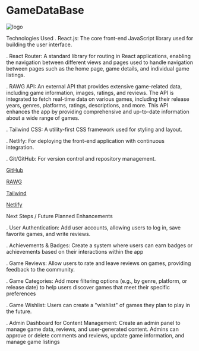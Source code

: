 # GameDataBase

![logo](https://encrypted-tbn0.gstatic.com/images?q=tbn:ANd9GcSE0fCr6ndddc64wklvDf0ic6GTb0MDTezS5w&s)

Technologies Used
. React.js: The core front-end JavaScript library used for building the user interface.

. React Router: A standard library for routing in React applications, enabling the navigation between different views and pages used to handle navigation between pages such as the home page, game details, and individual game listings.

. RAWG API: An external API that provides extensive game-related data, including game information, images, ratings, and reviews. The API is integrated to fetch real-time data on various games, including their release years, genres, platforms, ratings, descriptions, and more. This API enhances the app by providing comprehensive and up-to-date information about a wide range of games.

. Tailwind CSS: A utility-first CSS framework used for styling and layout.

. Netlify: For deploying the front-end application with continuous integration.

. Git/GitHub: For version control and repository management.


[GitHub](https://github.com/Klegend1/P3-GameDataBase)

[RAWG](https://rawg.io/apidocs)

[Tailwind](https://tailwindcss.com/docs/installation)

[Netlify](https://app.netlify.com/sites/venerable-crepe-ccf5b7/configuration/deploys#continuous-deployment)




Next Steps / Future Planned Enhancements

. User Authentication: Add user accounts, allowing users to log in, save favorite games, and write reviews.

. Achievements & Badges: Create a system where users can earn badges or achievements based on their interactions within the app

. Game Reviews: Allow users to rate and leave reviews on games, providing feedback to the community.

. Game Categories: Add more filtering options (e.g., by genre, platform, or release date) to help users discover games that meet their specific preferences

. Game Wishlist: Users can create a "wishlist" of games they plan to play in the future.

. Admin Dashboard for Content Management: Create an admin panel to manage game data, reviews, and user-generated content. Admins can approve or delete comments and reviews, update game information, and manage game listings

